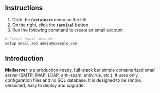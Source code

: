 ## Instructions

1. Click the **`Containers`** menu on the left
2. On the right, click the **`Terminal`** button
3. Run the following command to create an email account

```bash
# Create email account: 
setup email add admin@example.com
```

## Introduction

**Mailserver** is a production-ready, full-stack but simple containerized email server (SMTP, IMAP, LDAP, anti-spam, antivirus, etc.). It uses only configuration files and no SQL database. It is designed to be simple, versioned, easy to deploy and upgrade.
